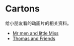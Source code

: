 # Cartons

给小朋友看的动画片的相关资料。

+ [Mr men and little Miss](mr_men_and_little_miss.md)
+ [Thomas and Friends](thomas_friends.adoc)
